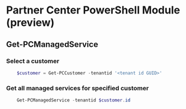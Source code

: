 # Partner Center PowerShell Module (preview) #

## Get-PCManagedService ##

### Select a customer ###

```powershell
    $customer = Get-PCCustomer -tenantid '<tenant id GUID>'
```

### Get all managed services for specified customer ###

```powershell
    Get-PCManagedService -tenantid $customer.id
```
